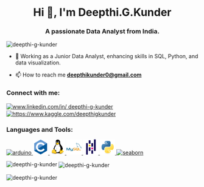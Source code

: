 <h1 align="center">Hi 👋, I'm Deepthi.G.Kunder</h1>
<h3 align="center">A passionate Data Analyst from India.</h3>

<p align="left"> <img src="https://komarev.com/ghpvc/?username=deepthi-g-kunder&label=Profile%20views&color=0e75b6&style=flat" alt="deepthi-g-kunder" /> </p>

- 🌱 Working as a Junior Data Analyst, enhancing skills in SQL, Python, and data visualization.

- 📫 How to reach me **deepthikunder0@gmail.com**

<h3 align="left">Connect with me:</h3>
<p align="left">
<a href="https://linkedin.com/in/www.linkedin.com/in/ deepthi-g-kunder" target="blank"><img align="center" src="https://raw.githubusercontent.com/rahuldkjain/github-profile-readme-generator/master/src/images/icons/Social/linked-in-alt.svg" alt="www.linkedin.com/in/ deepthi-g-kunder" height="30" width="40" /></a>
<a href="https://kaggle.com/https://www.kaggle.com/deepthigkunder" target="blank"><img align="center" src="https://raw.githubusercontent.com/rahuldkjain/github-profile-readme-generator/master/src/images/icons/Social/kaggle.svg" alt="https://www.kaggle.com/deepthigkunder" height="30" width="40" /></a>
</p>

<h3 align="left">Languages and Tools:</h3>
<p align="left"> <a href="https://www.arduino.cc/" target="_blank" rel="noreferrer"> <img src="https://cdn.worldvectorlogo.com/logos/arduino-1.svg" alt="arduino" width="40" height="40"/> </a> <a href="https://www.cprogramming.com/" target="_blank" rel="noreferrer"> <img src="https://raw.githubusercontent.com/devicons/devicon/master/icons/c/c-original.svg" alt="c" width="40" height="40"/> </a> <a href="https://www.linux.org/" target="_blank" rel="noreferrer"> <img src="https://raw.githubusercontent.com/devicons/devicon/master/icons/linux/linux-original.svg" alt="linux" width="40" height="40"/> </a> <a href="https://www.mysql.com/" target="_blank" rel="noreferrer"> <img src="https://raw.githubusercontent.com/devicons/devicon/master/icons/mysql/mysql-original-wordmark.svg" alt="mysql" width="40" height="40"/> </a> <a href="https://pandas.pydata.org/" target="_blank" rel="noreferrer"> <img src="https://raw.githubusercontent.com/devicons/devicon/2ae2a900d2f041da66e950e4d48052658d850630/icons/pandas/pandas-original.svg" alt="pandas" width="40" height="40"/> </a> <a href="https://www.python.org" target="_blank" rel="noreferrer"> <img src="https://raw.githubusercontent.com/devicons/devicon/master/icons/python/python-original.svg" alt="python" width="40" height="40"/> </a> <a href="https://seaborn.pydata.org/" target="_blank" rel="noreferrer"> <img src="https://seaborn.pydata.org/_images/logo-mark-lightbg.svg" alt="seaborn" width="40" height="40"/> </a> </p>

<p><img align="left" src="https://github-readme-stats.vercel.app/api/top-langs?username=deepthi-g-kunder&show_icons=true&locale=en&layout=compact" alt="deepthi-g-kunder" /></p>

<p>&nbsp;<img align="center" src="https://github-readme-stats.vercel.app/api?username=deepthi-g-kunder&show_icons=true&locale=en" alt="deepthi-g-kunder" /></p>

<p><img align="center" src="https://github-readme-streak-stats.herokuapp.com/?user=deepthi-g-kunder&" alt="deepthi-g-kunder" /></p>
